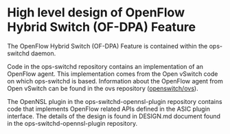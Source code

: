 # High level design of OpenFlow Hybrid Switch (OF-DPA) Feature

The OpenFlow Hybrid Switch (OF-DPA) Feature is contained within the ops-switchd daemon.

Code in the ops-switchd repository contains an implementation of an OpenFlow agent. This implementation comes from the Open vSwitch code on which ops-switchd is based. Information about the OpenFlow agent from Open vSwitch can be found in the ovs repository ([openswitch/ovs](http://git.openswitch.net/cgit/openswitch/ovs)).

The OpenNSL plugin in the ops-switchd-opennsl-plugin repository contains code that implements OpenFlow related APIs defined in the ASIC plugin interface. The details of the design is found in DESIGN.md document found in the ops-switchd-opennsl-plugin repository.
